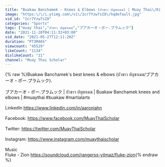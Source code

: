 ```yaml
---
title: "Buakaw Banchamek - Knees & Elbows (บัวขาว บัญชาเมฆ) | Muay Thai\/Kickboxing"
image: "https:\/\/i.ytimg.com\/vi\/2cr7Yzw7sI8\/hqdefault.jpg"
vid_id: "2cr7Yzw7sI8"
categories: "Sports"
tags: ["muay thai","บัวขาว บัญชาเมฆ","ブアカーオ・ポー.プラムック"]
date: "2021-11-28T04:11:32+03:00"
vid_date: "2021-05-27T12:11:20Z"
duration: "PT3M46S"
viewcount: "45529"
likeCount: "1134"
dislikeCount: "21"
channel: "Muay Thai Scholar"
---
```

{% raw %}Buakaw Banchamek's best knees &amp; elbows (บัวขาว บัญชาเมฆ/ブアカーオ・ポー.プラムック).<br /><br />ブアカーオ・ポー.プラムック | บัวขาว บัญชาเมฆ | Buakaw Banchamek knees and elbows | #muaythai #buakaw #martialarts<br /><br />LinkedIn <a rel="nofollow" target="blank" href="https://www.linkedin.com/in/aaronjahn">https://www.linkedin.com/in/aaronjahn</a><br /><br />Facebook: <a rel="nofollow" target="blank" href="https://www.facebook.com/MuayThaiScholar">https://www.facebook.com/MuayThaiScholar</a><br /><br />Twitter: <a rel="nofollow" target="blank" href="https://twitter.com/MuayThaiScholar">https://twitter.com/MuayThaiScholar</a><br /><br />Instagram: <a rel="nofollow" target="blank" href="https://www.instagram.com/muaythaischolar">https://www.instagram.com/muaythaischolar</a><br /><br />Music<br />Fluke - Zion <a rel="nofollow" target="blank" href="https://soundcloud.com/rangerss-yilmaz/fluke-zion">https://soundcloud.com/rangerss-yilmaz/fluke-zion</a>{% endraw %}
